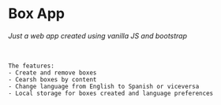 # Box App
###### Just a web app created using vanilla JS and bootstrap


```

The features:
- Create and remove boxes
- Cearsh boxes by content
- Change language from English to Spanish or viceversa
- Local storage for boxes created and language preferences

```

